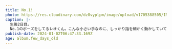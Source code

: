```yaml
---
title: No.1!
photo: https://res.cloudinary.com/dz8vyplpm/image/upload/v1705388505/IMG_8218_eq65pg.jpg
caption: |-
  生後2日目。
  No.1のポーズをしてるレオくん。こんな小さい手なのに、しっかり指を細かく動かしていて可愛い。早く点滴が取れるといいね。
publish-date: 2024-01-02T06:47:33.169Z
age: album.few_days_old
---
```

